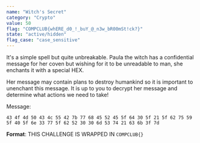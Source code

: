 ```yaml
---
name: "Witch's Secret"
category: "Crypto"
value: 50
flag: "COMPCLUB{whERE_d0_!_buY_@_n3w_bR00mSt!ck?}"
state: "active/hidden"
flag_case: "case_sensitive"
---
```


It's a simple spell but quite unbreakable. Paula the witch has a confidential message for her coven but wishing for it to be unreadable to man, she enchants it with a special HEX.

Her message may contain plans to destroy humankind so it is important to unenchant this message. It is up to you to decrypt her message and determine what actions we need to take!

Message:
```
43 4f 4d 50 43 4c 55 42 7b 77 68 45 52 45 5f 64 30 5f 21 5f 62 75 59 5f 40 5f 6e 33 77 5f 62 52 30 30 6d 53 74 21 63 6b 3f 7d
```


**Format**: THIS CHALLENGE IS WRAPPED IN `COMPCLUB{}`
